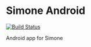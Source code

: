 # Simone Android

[![Build Status](https://travis-ci.org/nicorsm/S3-16-simone.svg?branch=master)](https://travis-ci.org/nicorsm/S3-16-simone)

Android app for Simone
